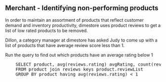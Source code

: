 ## Merchant - Identifying non-performing products

In order to maintain an assortment of products that reflect customer demand and inventory productivity, dimestore uses product reviews to get a list of low rated products to be removed.

Dillon, a category manager at dimestore has asked Judy to come up with a list of products that have average review score less than 1.

Run the query to find out which products have an average rating below 1

<pre id="example">
	SELECT product, avg(reviews.rating) avgRating, count(reviews) numReviews 
	FROM product join reviews keys product.reviewList 
	GROUP BY product having avg(reviews.rating) < 1
</pre>
